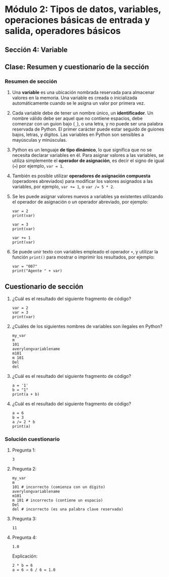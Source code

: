 # Módulo 2: Tipos de datos, variables, operaciones básicas de entrada y salida, operadores básicos 
## Sección 4: Variable 
## Clase: Resumen y cuestionario de la sección

### Resumen de sección

1. Una **variable** es una ubicación nombrada reservada para almacenar valores en la memoria. Una variable es creada o inicializada automáticamente cuando se le asigna un valor por primera vez. 

2. Cada variable debe de tener un nombre único, un **identificador**. Un nombre válido debe ser aquel que no contiene espacios, debe comenzar con un guion bajo (`_`), o una letra, y no puede ser una palabra reservada de Python. El primer carácter puede estar seguido de guiones bajos, letras, y dígitos. Las variables en Python son sensibles a mayúsculas y minúsculas.

3. Python es un lenguaje **de tipo dinámico**, lo que significa que no se necesita declarar variables en él. Para asignar valores a las variables, se utiliza simplemente el **operador de asignación**, es decir el signo de igual (`=`) por ejemplo, `var = 1`.

4. También es posible utilizar **operadores de asignación compuesta** (operadores abreviados) para modificar los valores asignados a las variables, por ejemplo, `var += 1`, o `var /= 5 * 2`.

5. Se les puede asignar valores nuevos a variables ya existentes utilizando el operador de asignación o un operador abreviado, por ejemplo:
    
    ```
    var = 2
    print(var)

    var = 3
    print(var)

    var += 1
    print(var)
    ```
6. Se puede unir texto con variables empleado el operador `+`, y utilizar la función `print()` para mostrar o imprimir los resultados, por ejemplo:

    ```
    var = "007"
    print("Agente " + var)
    ```

## Cuestionario de sección

1. ¿Cuál es el resultado del siguiente fragmento de código?

    ```
    var = 2
    var = 3
    print(var)
    ```

2. ¿Cuáles de los siguientes nombres de variables son ilegales en Python?

    ```
    my_var
    m
    101
    averylongvariablename
    m101
    m 101
    Del
    del
    ```

3. ¿Cuál es el resultado del siguiente fragmento de código?

    ```
    a = '1'
    b = "1"
    print(a + b)
    ```

4. ¿Cuál es el resultado del siguiente fragmento de código?

    ```
    a = 6
    b = 3
    a /= 2 * b
    print(a)
    ```

### Solución cuestionario

1. Pregunta 1:

    ```
    3
    ```

2. Pregunta 2:

    ```
    my_var
    m
    101 # incorrecto (comienza con un dígito)
    averylongvariablename
    m101
    m 101 # incorrecto (contiene un espacio)
    Del
    del # incorrecto (es una palabra clave reservada)
    ```

3. Pregunta 3:

    ```
    11
    ```

4. Pregunta 4:

    ```
    1.0
    ```

    Explicación:

    ```
    2 * b = 6   
    a = 6 → 6 / 6 = 1.0 
    ```